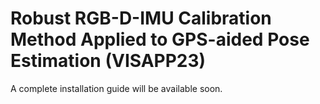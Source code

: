 # Robust RGB-D-IMU Calibration Method Applied to GPS-aided Pose Estimation (VISAPP23)

A complete installation guide will be available soon.
